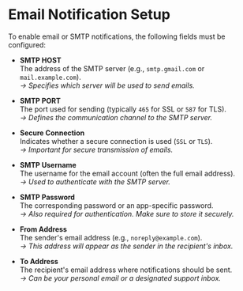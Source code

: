 # Email Notification Setup

To enable email or SMTP notifications, the following fields must be configured:

- **SMTP HOST**  
  The address of the SMTP server (e.g., `smtp.gmail.com` or `mail.example.com`).  
  *→ Specifies which server will be used to send emails.*

- **SMTP PORT**  
  The port used for sending (typically `465` for SSL or `587` for TLS).  
  *→ Defines the communication channel to the SMTP server.*

- **Secure Connection**  
  Indicates whether a secure connection is used (`SSL` or `TLS`).  
  *→ Important for secure transmission of emails.*

- **SMTP Username**  
  The username for the email account (often the full email address).  
  *→ Used to authenticate with the SMTP server.*

- **SMTP Password**  
  The corresponding password or an app-specific password.  
  *→ Also required for authentication. Make sure to store it securely.*

- **From Address**  
  The sender's email address (e.g., `noreply@example.com`).  
  *→ This address will appear as the sender in the recipient's inbox.*

- **To Address**  
  The recipient's email address where notifications should be sent.  
  *→ Can be your personal email or a designated support inbox.*

